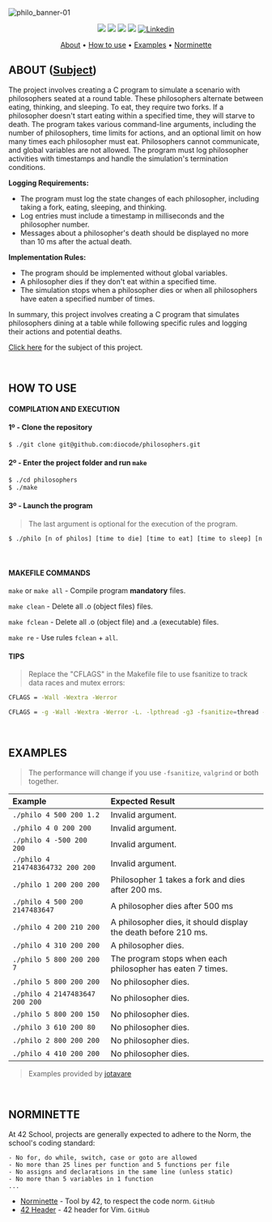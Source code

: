 ![philo_banner-01](https://github.com/diocode/philosophers/assets/107859177/c31a55ab-a055-4a8c-aee5-988e24c4970e)

<p align="center">
	<img src="https://img.shields.io/badge/status-finished-success?color=%2312bab9&style=flat-square"/>
	<img src="https://img.shields.io/badge/evaluated-03%20%2F%2009%20%2F%202023-success?color=%2312bab9&style=flat-square"/>
	<img src="https://img.shields.io/badge/score-100%20%2F%20100-success?color=%2312bab9&style=flat-square"/>
	<img src="https://img.shields.io/github/last-commit/diocode/philosophers?color=%2312bab9&style=flat-square"/>
	<a href='https://www.linkedin.com/in/diogo-gsilva' target="_blank"><img alt='Linkedin' src='https://img.shields.io/badge/LinkedIn-100000?style=flat-square&logo=Linkedin&logoColor=white&labelColor=0A66C2&color=0A66C2'/></a>
</p>

<p align="center">
	<a href="#about">About</a> •
	<a href="#how-to-use">How to use</a> •
	<a href="#examples">Examples</a> •
	<a href="#norminette">Norminette</a>
</p>

## ABOUT ([Subject](/.github/en.subject.pdf))

The project involves creating a C program to simulate a scenario with philosophers seated at a round table. These philosophers alternate between eating, thinking, and sleeping. To eat, they require two forks. If a philosopher doesn't start eating within a specified time, they will starve to death. The program takes various command-line arguments, including the number of philosophers, time limits for actions, and an optional limit on how many times each philosopher must eat. Philosophers cannot communicate, and global variables are not allowed. The program must log philosopher activities with timestamps and handle the simulation's termination conditions.

**Logging Requirements:**
- The program must log the state changes of each philosopher, including taking a fork, eating, sleeping, and thinking.
- Log entries must include a timestamp in milliseconds and the philosopher number.
- Messages about a philosopher's death should be displayed no more than 10 ms after the actual death.

**Implementation Rules:**
- The program should be implemented without global variables.
- A philosopher dies if they don't eat within a specified time.
- The simulation stops when a philosopher dies or when all philosophers have eaten a specified number of times.

In summary, this project involves creating a C program that simulates philosophers dining at a table while following specific rules and logging their actions and potential deaths.

<a href="/.github/en.subject.pdf">Click here</a> for the subject of this project.

<br>

## HOW TO USE
#### COMPILATION AND EXECUTION
#### 1º - Clone the repository
```bash
$ ./git clone git@github.com:diocode/philosophers.git
```

#### 2º - Enter the project folder and run `make`
```bash
$ ./cd philosophers
$ ./make
```

#### 3º - Launch the program
> The last argument is optional for the execution of the program.
```bash
$ ./philo [n of philos] [time to die] [time to eat] [time to sleep] [n times each philo must eat]
```

<br>

#### MAKEFILE COMMANDS
`make` or `make all` - Compile program **mandatory** files.

`make clean` - Delete all .o (object files) files.

`make fclean` - Delete all .o (object file) and .a (executable) files.

`make re` - Use rules `fclean` + `all`.

#### TIPS
> Replace the "CFLAGS" in the Makefile file to use fsanitize to track data races and mutex errors:
```bash
CFLAGS = -Wall -Wextra -Werror
```
```bash
CFLAGS = -g -Wall -Wextra -Werror -L. -lpthread -g3 -fsanitize=thread -O3 -march=native
```

<br>

## EXAMPLES
 > The performance will change if you use `-fsanitize`, `valgrind` or both together.
 
| Example | Expected Result |
| :-- | :-- |
| `./philo 4 500 200 1.2`           | Invalid argument.                                              |
| `./philo 4 0 200 200`             | Invalid argument.                                              |
| `./philo 4 -500 200 200`          | Invalid argument.                                              |
| `./philo 4 214748364732 200 200`  | Invalid argument.                                              |
| `./philo 1 200 200 200`           | Philosopher 1 takes a fork and dies after 200 ms.              |
| `./philo 4 500 200 2147483647`    | A philosopher dies after 500 ms                                |
| `./philo 4 200 210 200`           | A philosopher dies, it should display the death before 210 ms. |
| `./philo 4 310 200 200`           | A philosopher dies.                                            |
| `./philo 5 800 200 200 7`         | The program stops when each philosopher has eaten 7 times.     |
| `./philo 5 800 200 200`           | No philosopher dies.                                           |
| `./philo 4 2147483647 200 200`    | No philosopher dies.                                           |
| `./philo 5 800 200 150`           | No philosopher dies.                                           |
| `./philo 3 610 200 80`            | No philosopher dies.                                           |
| `./philo 2 800 200 200`           | No philosopher dies.                                           |
| `./philo 4 410 200 200`           | No philosopher dies.                                           |
 > Examples provided by [jotavare](https://github.com/jotavare)

<br>

## NORMINETTE
At 42 School, projects are generally expected to adhere to the Norm, the school's coding standard:

```
- No for, do while, switch, case or goto are allowed
- No more than 25 lines per function and 5 functions per file
- No assigns and declarations in the same line (unless static)
- No more than 5 variables in 1 function
... 
```

* [Norminette](https://github.com/42School/norminette) - Tool by 42, to respect the code norm. `GitHub`
* [42 Header](https://github.com/42Paris/42header) - 42 header for Vim. `GitHub`
